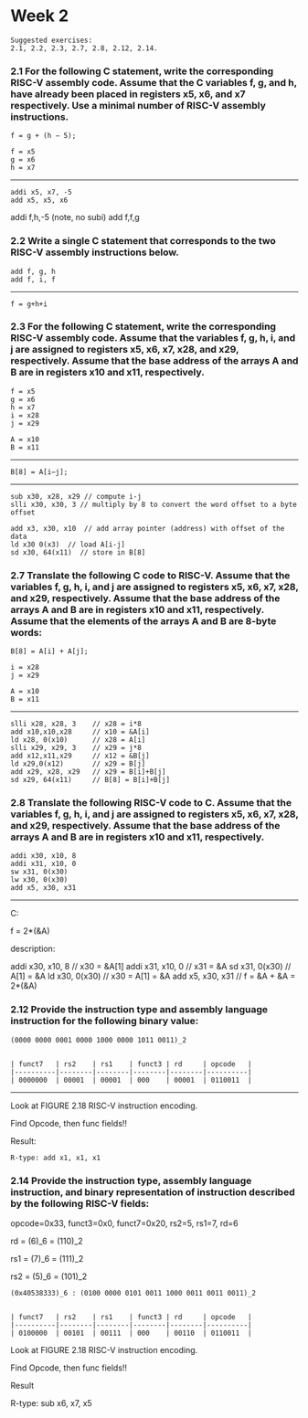 # Week 2

    Suggested exercises:
    2.1, 2.2, 2.3, 2.7, 2.8, 2.12, 2.14.

### 2.1 For the following C statement, write the corresponding RISC-V assembly code. Assume that the C variables f, g, and h, have already been placed in registers x5, x6, and x7 respectively. Use a minimal number of RISC-V assembly instructions.

    f = g + (h − 5);

    f = x5
    g = x6
    h = x7

---

    addi x5, x7, -5
    add x5, x5, x6
    
addi f,h,-5 (note, no subi) add f,f,g


### 2.2 Write a single C statement that corresponds to the two RISC-V assembly instructions below.

    add f, g, h
    add f, i, f

----

    f = g+h+i


### 2.3 For the following C statement, write the corresponding RISC-V assembly code. Assume that the variables f, g, h, i, and j are assigned to registers x5, x6, x7, x28, and x29, respectively. Assume that the base address of the arrays A and B are in registers x10 and x11, respectively.

    f = x5
    g = x6
    h = x7
    i = x28
    j = x29

    A = x10
    B = x11
---

    B[8] = A[i−j];
---

    sub x30, x28, x29 // compute i-j
    slli x30, x30, 3 // multiply by 8 to convert the word offset to a byte offset

    add x3, x30, x10  // add array pointer (address) with offset of the data 
    ld x30 0(x3)  // load A[i-j]
    sd x30, 64(x11)  // store in B[8]

### 2.7  Translate the following C code to RISC-V. Assume that the variables f, g, h, i, and j are assigned to registers x5, x6, x7, x28, and x29, respectively. Assume that the base address of the arrays A and B are in registers x10 and x11, respectively. Assume that the elements of the arrays A and B are 8-byte words:

    B[8] = A[i] + A[j];

    i = x28
    j = x29

    A = x10
    B = x11

---

    slli x28, x28, 3    // x28 = i*8
    add x10,x10,x28     // x10 = &A[i]
    ld x28, 0(x10)      // x28 = A[i]
    slli x29, x29, 3    // x29 = j*8
    add x12,x11,x29     // x12 = &B[j]
    ld x29,0(x12)       // x29 = B[j]
    add x29, x28, x29   // x29 = B[i]+B[j]
    sd x29, 64(x11)     // B[8] = B[i]+B[j]


### 2.8 Translate the following RISC-V code to C. Assume that the variables f, g, h, i, and j are assigned to registers x5, x6, x7, x28, and x29, respectively. Assume that the base address of the arrays A and B are in registers x10 and x11, respectively.

    addi x30, x10, 8 
    addi x31, x10, 0 
    sw x31, 0(x30) 
    lw x30, 0(x30) 
    add x5, x30, x31

--- 
C:

f = 2*(&A) 

description:

addi x30, x10, 8    // x30 = &A[1]
addi x31, x10, 0    // x31 = &A
sd x31, 0(x30)      // A[1] = &A
ld x30, 0(x30)      // x30 = A[1] = &A
add x5, x30, x31    // f = &A + &A = 2*(&A)

### 2.12 Provide the instruction type and assembly language instruction for the following binary value:

    (0000 0000 0001 0000 1000 0000 1011 0011)_2


    | funct7   | rs2    | rs1    | funct3 | rd     | opcode   |
    |----------|--------|--------|--------|--------|----------|
    | 0000000  | 00001  | 00001  | 000    | 00001  | 0110011  |

---

Look at FIGURE 2.18 RISC-V instruction encoding.

Find Opcode, then func fields!!

Result:

    R-type: add x1, x1, x1


### 2.14 Provide the instruction type, assembly language instruction, and binary representation of instruction described by the following RISC-V fields:

opcode=0x33, funct3=0x0, funct7=0x20, rs2=5, rs1=7, rd=6

rd = (6)_6 = (110)_2 

rs1 = (7)_6 = (111)_2 

rs2 = (5)_6 = (101)_2 

    (0x40538333)_6 : (0100 0000 0101 0011 1000 0011 0011 0011)_2


    | funct7   | rs2    | rs1    | funct3 | rd     | opcode   |
    |----------|--------|--------|--------|--------|----------|
    | 0100000  | 00101  | 00111  | 000    | 00110  | 0110011  |

Look at FIGURE 2.18 RISC-V instruction encoding.

Find Opcode, then func fields!!

Result 

R-type: sub x6, x7, x5 
